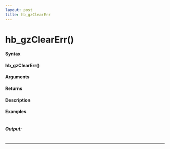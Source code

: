 ```yaml
---
layout: post
title: hb_gzClearErr
---
```


# hb_gzClearErr()


#### Syntax

#### hb_gzClearErr()

#### Arguments

#### Returns

#### Description

#### Examples

```

```

##### Output:

```

```

---